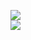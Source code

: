 [![](https://img.shields.io/badge/Made%20With-Github%20Spray-lightgrey.svg?style=for-the-badge&logo=github)](https://github.com/Annihil/github-spray#478)  
[![](https://i.imgur.com/2DrTn0Z.gif)](https://github.com/Annihil/github-spray)